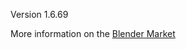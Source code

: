 Version 1.6.69

More information on the <a href='https://cgcookiemarkets.com/all-products/name-panel/'>Blender Market</a>
